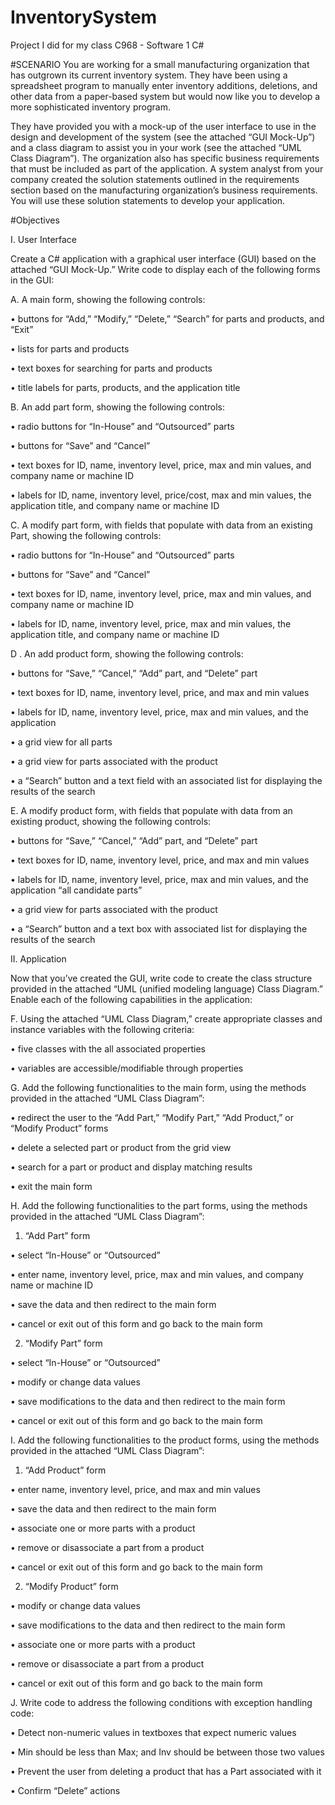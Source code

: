 # InventorySystem
Project I did for my class C968 - Software 1 C#

#SCENARIO
You are working for a small manufacturing organization that has outgrown its current inventory system. 
They have been using a spreadsheet program to manually enter inventory additions, deletions, 
and other data from a paper-based system but would now like you to develop a more sophisticated inventory program.

They have provided you with a mock-up of the user interface to use in the design and development of the system (see the attached “GUI Mock-Up”) and a class diagram to assist you in your work (see the attached “UML Class Diagram”). 
The organization also has specific business requirements that must be included as part of the application. A system analyst from your company created the solution statements outlined in the requirements section based on the manufacturing organization’s business requirements. You will use these solution statements to develop your application.

#Objectives


I. User Interface

Create a C# application with a graphical user interface (GUI) based on the attached “GUI Mock-Up.” Write code to display each of the following forms in the GUI:



A.  A main form, showing the following controls:

•  buttons for “Add,” “Modify,” “Delete,” “Search” for parts and products, and “Exit”

•  lists for parts and products

• text boxes for searching for parts and products

•  title labels for parts, products, and the application title



B.  An add part form, showing the following controls:

•  radio buttons for “In-House” and “Outsourced” parts

•  buttons for “Save” and “Cancel”

•  text boxes for ID, name, inventory level, price, max and min values, and company name or machine ID

•  labels for ID, name, inventory level, price/cost, max and min values, the application title, and company name or machine ID



C.  A modify part form, with fields that populate with data from an existing Part, showing the following controls:

•  radio buttons for “In-House” and “Outsourced” parts

•  buttons for “Save” and “Cancel”

•  text boxes for ID, name, inventory level, price, max and min values, and company name or machine ID

•  labels for ID, name, inventory level, price, max and min values, the application title, and company name or machine ID



D .  An add product form, showing the following controls:

•  buttons for “Save,” “Cancel,” “Add” part, and “Delete” part

•  text boxes for ID, name, inventory level, price, and max and min values

•  labels for ID, name, inventory level, price, max and min values, and the application

•  a grid view for all parts

•  a grid view for parts associated with the product

•  a “Search” button and a text field with an associated list for displaying the results of the search



E.  A modify product form, with fields that populate with data from an existing product, showing the following controls:

•  buttons for “Save,” “Cancel,” “Add” part, and “Delete” part

•  text boxes for ID, name, inventory level, price, and max and min values

•  labels for ID, name, inventory level, price, max and min values, and the application “all candidate parts”

•  a grid view for parts associated with the product

•  a “Search” button and a text box with associated list for displaying the results of the search



II. Application



Now that you’ve created the GUI, write code to create the class structure provided in the attached “UML (unified modeling language) Class Diagram.” Enable each of the following capabilities in the application:



F.  Using the attached “UML Class Diagram,” create appropriate classes and instance variables with the following criteria:

•  five classes with the all associated properties

•  variables are accessible/modifiable through properties



G.  Add the following functionalities to the main form, using the methods provided in the attached “UML Class Diagram”:

•  redirect the user to the “Add Part,” “Modify Part,” “Add Product,” or “Modify Product” forms

•  delete a selected part or product from the grid view

•  search for a part or product and display matching results

•  exit the main form



H.  Add the following functionalities to the part forms, using the methods provided in the attached “UML Class Diagram”:

1.   “Add Part” form

•  select “In-House” or “Outsourced”

•  enter name, inventory level, price, max and min values, and company name or machine ID

•  save the data and then redirect to the main form

•  cancel or exit out of this form and go back to the main form

2.   “Modify Part” form

•  select “In-House” or “Outsourced”

•  modify or change data values

•  save modifications to the data and then redirect to the main form

•  cancel or exit out of this form and go back to the main form



I.  Add the following functionalities to the product forms, using the methods provided in the attached “UML Class Diagram”:

1.   “Add Product” form

•  enter name, inventory level, price, and max and min values

•  save the data and then redirect to the main form

•  associate one or more parts with a product

•  remove or disassociate a part from a product

•  cancel or exit out of this form and go back to the main form

2.   “Modify Product” form

•  modify or change data values

•  save modifications to the data and then redirect to the main form

•  associate one or more parts with a product

•  remove or disassociate a part from a product

•  cancel or exit out of this form and go back to the main form



J.  Write code to address the following conditions with exception handling code:

•  Detect non-numeric values in textboxes that expect numeric values

•  Min should be less than Max; and Inv should be between those two values

•  Prevent the user from deleting a product that has a Part associated with it

•  Confirm “Delete” actions
